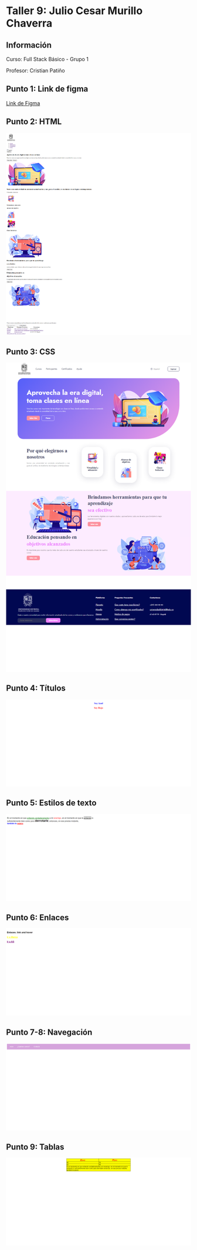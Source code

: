 <h1>Taller 9: Julio Cesar Murillo Chaverra</h1>

<h2> Información</h2>
<p>Curso: Full Stack Básico - Grupo 1</p>
<p>Profesor: Cristian Patiño</p>

<h2> Punto 1: Link de figma</h2>
<a href="https://www.figma.com/file/XH19u7GYurt6SH6CeYvjUy/Julio-Cesar-Murillo---Figma---Ejercicio?type=design&node-id=0%3A1&mode=design&t=3vzousXvxa0LSvFZ-1">Link de Figma</a>

<h2> Punto 2: HTML</h2>
<img src="./public/images/punto2.png" alt="punto2">

<h2> Punto 3: CSS</h2>
<img src="./public/images/punto3.png" alt="csspunto3">

<h2> Punto 4: Títulos</h2>
<img src="./public/images/punto4.png" alt="punto4">

<h2> Punto 5: Estilos de texto</h2>
<img src="./public/images/punto5.png" alt="punto5">

<h2> Punto 6: Enlaces</h2>
<img src="./public/images/punto6.png" alt="punto6">

<h2> Punto 7-8: Navegación</h2>
<img src="./public/images/punto7-8.png"alt="punto7-8">

<h2> Punto 9: Tablas</h2>
<img src="./public/images/punto9.png" alt="punto9">
